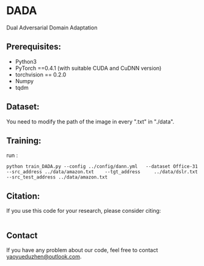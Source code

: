 # DADA
Dual Adversarial Domain Adaptation

## Prerequisites:

* Python3
* PyTorch ==0.4.1 (with suitable CUDA and CuDNN version)
* torchvision == 0.2.0
* Numpy
* tqdm

## Dataset:

You need to modify the path of the image in every ".txt" in "./data".

## Training:
run :

    python train_DADA.py --config ../config/dann.yml   --dataset Office-31   --src_address ../data/amazon.txt    --tgt_address     ../data/dslr.txt  --src_test_address ../data/amazon.txt

## Citation:
If you use this code for your research, please consider citing:

```

```

## Contact
If you have any problem about our code, feel free to contact yaoyueduzhen@outlook.com.
